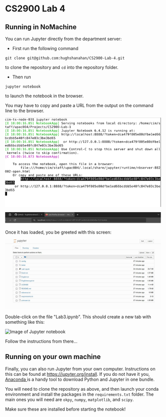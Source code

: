 # CS2900 Lab 4

## Running in NoMachine

You can run Jupyter directly from the department server:

- First run the following command
```
git clone git@github.com:hughshanahan/CS2900-Lab-4.git
```
to clone the repository and `cd` into the repository folder.

- Then run 
```
jupyter notebook
``` 
to launch the notebook in the browser.

You may have to copy and paste a URL from the output on the command line to the browser. 

![Example output to be copied from running jupyter notebook](https://github.com/hughshanahan/CS2900-Lab-1/blob/master/config/CommandLineOutput.png)

![Paste to browser bar](https://github.com/hughshanahan/CS2900-Lab-1/blob/master/config/PasteToBrowser.png)

Once it has loaded, you be greeted with this screen:

![Image of Binder dashboard](https://github.com/hughshanahan/CS2900-Lab-1/blob/master/config/JupyterLaunchPage.png)

Double-click on the file "Lab3.ipynb". This should create a new tab with something like this:

![Image of Jupyter notebook](https://github.com/hughshanahan/CS2900-Lab-1/blob/master/config/loaded_notebook.png)

Follow the instructions from there...


## Running on your own machine

Finally, you can also run Jupyter from your own computer. Instructions on
this can be found at
<a href="https://jupyter.org/install" class="uri">https://jupyter.org/install</a>. If you do not have it you, 
<a href="https://docs.anaconda.com/anaconda/install/" class="uri"> Anaconda </a> is a handy tool to download Python and Jupyter in one bundle.

You will need to clone the repository as above, and then launch your conda environment and install the packages in the `requirements.txt` folder. The main ones you will need are `okpy`, `numpy`, `matplotlib`, and `scipy`.

Make sure these are installed before starting the notebook!
